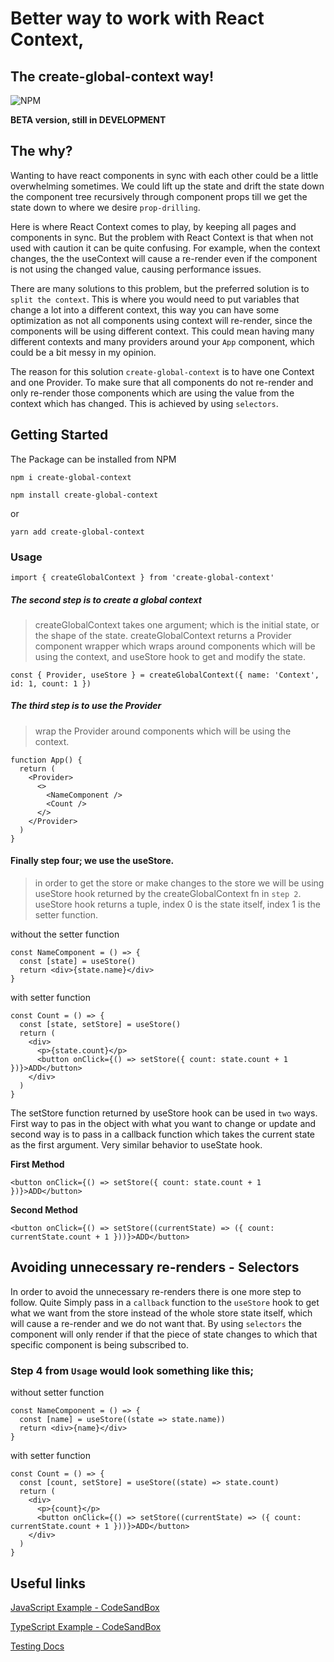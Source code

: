 # Better way to work with React Context,

## The create-global-context way!

![NPM](https://img.shields.io/npm/l/create-global-context)

**BETA version, still in DEVELOPMENT**

## The why?

Wanting to have react components in sync with each other could be a little overwhelming sometimes. We could lift up the state and drift the state down the component tree recursively through component props till we get the state down to where we desire `prop-drilling`.

Here is where React Context comes to play, by keeping all pages and components in sync. But the problem with React Context is that when not used with caution it can be quite confusing. For example, when the context changes, the the useContext will cause a re-render even if the component is not using the changed value, causing performance issues.

There are many solutions to this problem, but the preferred solution is to `split the context`. This is where you would need to put variables that change a lot into a different context, this way you can have some optimization as not all components using context will re-render, since the components will be using different context. This could mean having many different contexts and many providers around your `App` component, which could be a bit messy in my opinion.

The reason for this solution `create-global-context` is to have one Context and one Provider. To make sure that all components do not re-render and only re-render those components which are using the value from the context which has changed. This is achieved by using `selectors`.

## Getting Started

The Package can be installed from NPM

```
npm i create-global-context

npm install create-global-context
```

or

```
yarn add create-global-context
```

### Usage

```
import { createGlobalContext } from 'create-global-context'
```

##### The second step is to create a global context

> createGlobalContext takes one argument; which is the initial state, or the shape of the state.
> createGlobalContext returns a Provider component wrapper which wraps around components which will be using the context, and useStore hook to get and modify the state.

```
const { Provider, useStore } = createGlobalContext({ name: 'Context', id: 1, count: 1 })
```

##### The third step is to use the Provider

> wrap the Provider around components which will be using the context.

```
function App() {
  return (
    <Provider>
      <>
        <NameComponent />
        <Count />
      </>
    </Provider>
  )
}
```

#### Finally step four; we use the useStore.

> in order to get the store or make changes to the store we will be using useStore hook returned by the createGlobalContext fn in `step 2`.
> useStore hook returns a tuple, index 0 is the state itself, index 1 is the setter function.

without the setter function

```
const NameComponent = () => {
  const [state] = useStore()
  return <div>{state.name}</div>
}
```

with setter function

```
const Count = () => {
  const [state, setStore] = useStore()
  return (
    <div>
      <p>{state.count}</p>
      <button onClick={() => setStore({ count: state.count + 1 })}>ADD</button>
    </div>
  )
}
```

The setStore function returned by useStore hook can be used in `two` ways. First way to pas in the object with what you want to change or update and second way is to pass in a callback function which takes the current state as the first argument. Very similar behavior to useState hook.

**First Method**

```
<button onClick={() => setStore({ count: state.count + 1 })}>ADD</button>
```

**Second Method**

```
<button onClick={() => setStore((currentState) => ({ count: currentState.count + 1 }))}>ADD</button>
```

## Avoiding unnecessary re-renders - Selectors

In order to avoid the unnecessary re-renders there is one more step to follow. Quite Simply pass in a `callback` function to the `useStore` hook to get what we want from the store instead of the whole store state itself, which will cause a re-render and we do not want that.
By using `selectors` the component will only render if that the piece of state changes to which that specific component is being subscribed to.

### Step 4 from `Usage` would look something like this;

without setter function

```
const NameComponent = () => {
  const [name] = useStore((state => state.name))
  return <div>{name}</div>
}
```

with setter function

```
const Count = () => {
  const [count, setStore] = useStore((state) => state.count)
  return (
    <div>
      <p>{count}</p>
      <button onClick={() => setStore((currentState) => ({ count: currentState.count + 1 }))}>ADD</button>
    </div>
  )
}
```

## Useful links

[JavaScript Example - CodeSandBox](https://codesandbox.io/s/blue-rgb-9h1zmx)

[TypeScript Example - CodeSandBox](https://codesandbox.io/s/peaceful-noyce-0ddvlh)

[Testing Docs](docs/test.md)
